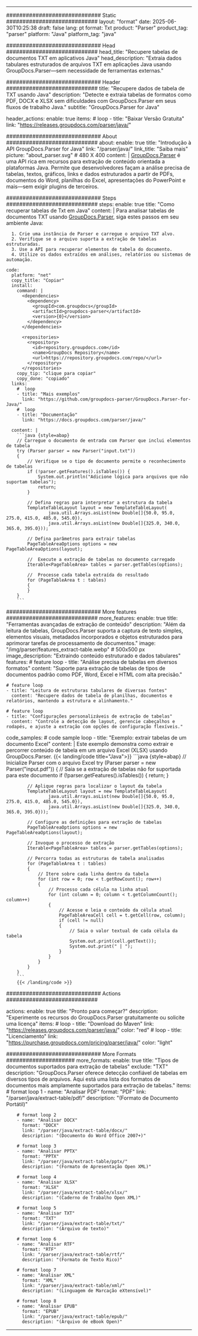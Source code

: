 


---
############################# Static ############################
layout: "format"
date:  2025-06-30T10:25:38
draft: false
lang: pt
format: Txt
product: "Parser"
product_tag: "parser"
platform: "Java"
platform_tag: "java"

############################# Head ############################
head_title: "Recupere tabelas de documentos TXT em aplicativos Java"
head_description: "Extraia dados tabulares estruturados de arquivos TXT em aplicações Java usando GroupDocs.Parser—sem necessidade de ferramentas externas."

############################# Header ############################
title: "Recupere dados de tabela de TXT usando Java" 
description: "Detecte e extraia tabelas de formatos como PDF, DOCX e XLSX sem dificuldades com GroupDocs.Parser em seus fluxos de trabalho Java."
subtitle: "GroupDocs.Parser for Java" 

header_actions:
  enable: true
  items:
    #  loop
    - title: "Baixar Versão Gratuita"
      link: "https://releases.groupdocs.com/parser/java/"
      
############################# About ############################
about:
    enable: true
    title: "Introdução à API GroupDocs.Parser for Java"
    link: "/parser/java/"
    link_title: "Saiba mais"
    picture: "about_parser.svg" # 480 X 400
    content: |
       [GroupDocs.Parser](/parser/java/) é uma API rica em recursos para extração de conteúdo orientada a plataformas Java. Permite que desenvolvedores façam a análise precisa de tabelas, textos, gráficos, links e dados estruturados a partir de PDFs, documentos do Word, planilhas do Excel, apresentações do PowerPoint e mais—sem exigir plugins de terceiros.

############################# Steps ############################
steps:
    enable: true
    title: "Como recuperar tabelas de Txt em Java"
    content: |
      Para analisar tabelas de documentos TXT usando [GroupDocs.Parser](/parser/java/), siga estes passos em seu ambiente Java:
      
      1. Crie uma instância de Parser e carregue o arquivo TXT alvo.
      2. Verifique se o arquivo suporta a extração de tabelas estruturadas.
      3. Use a API para recuperar elementos de tabela do documento.
      4. Utilize os dados extraídos em análises, relatórios ou sistemas de automação.
   
    code:
      platform: "net"
      copy_title: "Copiar"
      install:
        command: |
          <dependencies>
            <dependency>
              <groupId>com.groupdocs</groupId>
              <artifactId>groupdocs-parser</artifactId>
              <version>{0}</version>
            </dependency>
          </dependencies>

          <repositories>
            <repository>
              <id>repository.groupdocs.com</id>
              <name>GroupDocs Repository</name>
              <url>https://repository.groupdocs.com/repo/</url>
            </repository>
          </repositories>
        copy_tip: "clique para copiar"
        copy_done: "copiado"
      links:
        #  loop
        - title: "Mais exemplos"
          link: "https://github.com/groupdocs-parser/GroupDocs.Parser-for-Java/"
        #  loop
        - title: "Documentação"
          link: "https://docs.groupdocs.com/parser/java/"
          
      content: |
        ```java {style=abap}
        // Carregue o documento de entrada com Parser que inclui elementos de tabela
        try (Parser parser = new Parser("input.txt"))
        {
            // Verifique se o tipo de documento permite o reconhecimento de tabelas
            if (!parser.getFeatures().isTables()) {
                System.out.println("Adicione lógica para arquivos que não suportam tabelas");
                return;
            }

            // Defina regras para interpretar a estrutura da tabela
            TemplateTableLayout layout = new TemplateTableLayout(
                    java.util.Arrays.asList(new Double[]{50.0, 95.0, 275.0, 415.0, 485.0, 545.0}),
                    java.util.Arrays.asList(new Double[]{325.0, 340.0, 365.0, 395.0}));

            // Defina parâmetros para extrair tabelas
            PageTableAreaOptions options = new PageTableAreaOptions(layout);

            //  Execute a extração de tabelas no documento carregado
            Iterable<PageTableArea> tables = parser.getTables(options);

            //  Processe cada tabela extraída do resultado
            for (PageTableArea t : tables) 
            {
            }
        }
        ```            

############################# More features ############################
more_features:
  enable: true
  title: "Ferramentas avançadas de extração de conteúdo"
  description: "Além da leitura de tabelas, GroupDocs.Parser suporta a captura de texto simples, elementos visuais, metadados incorporados e objetos estruturados para aprimorar tarefas de processamento de documentos."
  image: "/img/parser/features_extract-table.webp" # 500x500 px
  image_description: "Extraindo conteúdo estruturado e dados tabulares"
  features:
    # feature loop
    - title: "Análise precisa de tabelas em diversos formatos"
      content: "Suporte para extração de tabelas de tipos de documentos padrão como PDF, Word, Excel e HTML com alta precisão."

    # feature loop
    - title: "Leitura de estruturas tabulares de diversas fontes"
      content: "Recupere dados de tabela de planilhas, documentos e relatórios, mantendo a estrutura e alinhamento."

    # feature loop
    - title: "Configurações personalizáveis de extração de tabelas"
      content: "Controle a detecção de layout, gerencie cabeçalhos e rodapés, e ajuste a extração com opções de configuração flexíveis."
      
  code_samples:
    # code sample loop
    - title: "Exemplo: extrair tabelas de um documento Excel"
      content: |
        Este exemplo demonstra como extrair e percorrer conteúdo de tabela em um arquivo Excel (XLSX) usando GroupDocs.Parser.
        {{< landing/code title="Java">}}
        ```java {style=abap}
        //  Inicialize Parser com o arquivo Excel
        try (Parser parser = new Parser("input.pdf"))
        {
            // Saia se a extração de tabelas não for suportada para este documento
            if (!parser.getFeatures().isTables())
            {
                return;
            }

            // Aplique regras para localizar o layout da tabela
            TemplateTableLayout layout = new TemplateTableLayout(
                    java.util.Arrays.asList(new Double[]{50.0, 95.0, 275.0, 415.0, 485.0, 545.0}),
                    java.util.Arrays.asList(new Double[]{325.0, 340.0, 365.0, 395.0}));

            // Configure as definições para extração de tabelas
            PageTableAreaOptions options = new PageTableAreaOptions(layout);

            // Invoque o processo de extração
            Iterable<PageTableArea> tables = parser.getTables(options);

            // Percorra todas as estruturas de tabela analisadas
            for (PageTableArea t : tables)
            {
                // Itere sobre cada linha dentro da tabela
                for (int row = 0; row < t.getRowCount(); row++)
                {
                    // Processo cada célula na linha atual
                    for (int column = 0; column < t.getColumnCount(); column++) 
                    {
                        // Acesse e leia o conteúdo da célula atual
                        PageTableAreaCell cell = t.getCell(row, column);
                        if (cell != null)
                        {
                            // Saia o valor textual de cada célula da tabela
                            System.out.print(cell.getText());
                            System.out.print(" | ");
                        }
                    }
                }
            }
        }
        ```
        {{< /landing/code >}}


############################# Actions ############################

actions:
  enable: true
  title: "Pronto para começar?"
  description: "Experimente os recursos do GroupDocs.Parser gratuitamente ou solicite uma licença"
  items:
    #  loop
    - title: "Download do Maven"
      link: "https://releases.groupdocs.com/parser/java/"
      color: "red"
        #  loop
    - title: "Licenciamento"
      link: "https://purchase.groupdocs.com/pricing/parser/java/"
      color: "light"


############################# More Formats #####################
more_formats:
    enable: true
    title: "Tipos de documentos suportados para extração de tabelas"
    exclude: "TXT"
    description: "GroupDocs.Parser oferece detecção confiável de tabelas em diversos tipos de arquivos. Aqui está uma lista dos formatos de documentos mais amplamente suportados para extração de tabelas."
    items: 
        # format loop 1
        - name: "Analisar PDF"
          format: "PDF"
          link: "/parser/java/extract-table/pdf/"
          description: "(Formato de Documento Portátil)"
          
        # format loop 2
        - name: "Analisar DOCX"
          format: "DOCX"
          link: "/parser/java/extract-table/docx/"
          description: "(Documento do Word Office 2007+)"
          
        # format loop 3
        - name: "Analisar PPTX"
          format: "PPTX"
          link: "/parser/java/extract-table/pptx/"
          description: "(Formato de Apresentação Open XML)"
          
        # format loop 4
        - name: "Analisar XLSX"
          format: "XLSX"
          link: "/parser/java/extract-table/xlsx/"
          description: "(Caderno de Trabalho Open XML)"
          
        # format loop 5
        - name: "Analisar TXT"
          format: "TXT"
          link: "/parser/java/extract-table/txt/"
          description: "(Arquivo de texto)"
          
        # format loop 6
        - name: "Analisar RTF"
          format: "RTF"
          link: "/parser/java/extract-table/rtf/"
          description: "(Formato de Texto Rico)"
          
        # format loop 7
        - name: "Analisar XML"
          format: "XML"
          link: "/parser/java/extract-table/xml/"
          description: "(Linguagem de Marcação eXtensível)"
          
        # format loop 8
        - name: "Analisar EPUB"
          format: "EPUB"
          link: "/parser/java/extract-table/epub/"
          description: "(Arquivo de eBook Open)"
         
          

---